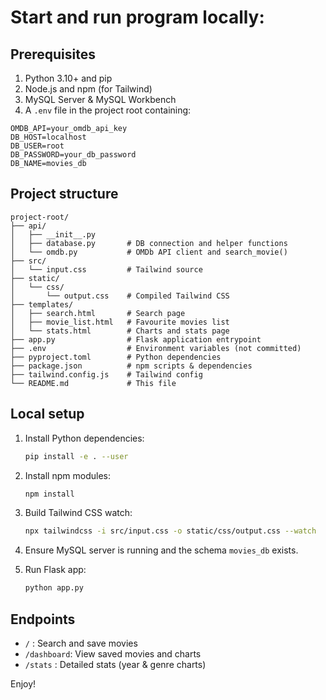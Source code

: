 # Start and run program locally:

## Prerequisites

1. Python 3.10+ and pip
2. Node.js and npm (for Tailwind)
3. MySQL Server & MySQL Workbench
4. A `.env` file in the project root containing:

```
OMDB_API=your_omdb_api_key
DB_HOST=localhost
DB_USER=root
DB_PASSWORD=your_db_password
DB_NAME=movies_db
```

## Project structure

```
project-root/
├── api/
│   ├── __init__.py
│   ├── database.py       # DB connection and helper functions
│   └── omdb.py           # OMDb API client and search_movie()
├── src/
│   └── input.css         # Tailwind source
├── static/
│   └── css/
│       └── output.css    # Compiled Tailwind CSS
├── templates/
│   ├── search.html       # Search page
│   ├── movie_list.html   # Favourite movies list
│   └── stats.html        # Charts and stats page
├── app.py                # Flask application entrypoint
├── .env                  # Environment variables (not committed)
├── pyproject.toml        # Python dependencies
├── package.json          # npm scripts & dependencies
├── tailwind.config.js    # Tailwind config
└── README.md             # This file
```

## Local setup

1. Install Python dependencies:

   ```bash
   pip install -e . --user
   ```
2. Install npm modules:

   ```bash
   npm install
   ```
3. Build Tailwind CSS watch:

   ```bash
   npx tailwindcss -i src/input.css -o static/css/output.css --watch
   ```
4. Ensure MySQL server is running and the schema `movies_db` exists.
5. Run Flask app:

   ```bash
   python app.py
   ```

## Endpoints

* `/`         : Search and save movies
* `/dashboard`: View saved movies and charts
* `/stats`    : Detailed stats (year & genre charts)

Enjoy!